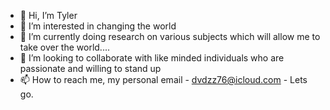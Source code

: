 - 👋 Hi, I’m Tyler
- 👀 I’m interested in changing the world
- 🌱 I’m currently doing research on various subjects which will allow me to take over the world....
- 💞️ I’m looking to collaborate with like minded individuals who are passionate and willing to stand up
- 📫 How to reach me, my personal email - dvdzz76@icloud.com - Lets go.

<!---
dvdzz/dvdzz is a ✨ special ✨ repository because its `README.md` (this file) appears on your GitHub profile.
You can click the Preview link to take a look at your changes.
--->
